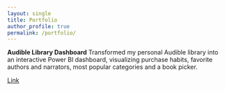 ```yaml
---
layout: single
title: Portfolio
author_profile: true
permalink: /portfolio/
---
```


**Audible Library Dashboard**
Transformed my personal Audible library into an interactive Power BI dashboard, visualizing purchase habits, favorite authors and narrators, most popular categories and a book picker.

<i class="fa-solid fa-terminal"></i>[Link]({https://app.powerbi.com/view?r=eyJrIjoiMjgzNmRlZjAtNzZhMi00N2E3LTk3MjEtZTNjZGE5MmM2NzAwIiwidCI6ImU5NzdhOTA3LWVjNjMtNDY1Ni1hMTg2LTUyMmU3Mzk0ZDUzNCIsImMiOjl9&pageName=f4b5576fa73a707a687c)


<!-- 1. **Building a Hebrew Semantic Role Labeling Lexical Resource from Parallel Movie Subtitles** (LREC 2020)  
Ben Eyal, Michael Elhadad  
<i class="far fa-file-pdf"></i> [PDF](https://aclanthology.org/2020.lrec-1.727.pdf) &nbsp; &nbsp; <i class="fab fa-github"></i> [Code](https://github.com/bgunlp/hebrew_srl)

2. **Semantic Decomposition of Question and SQL for Text-to-SQL Parsing** (EMNLP Findings 2023)  
Ben Eyal, Moran Mahabi, Ophir Haroche, Amir Bachar, Michael Elhadad  
<i class="far fa-file-pdf"></i> [PDF](https://aclanthology.org/2023.findings-emnlp.910.pdf) &nbsp; &nbsp; <i class="fab fa-github"></i> [Code](https://github.com/bgunlp/qpl)

3. **Text-to-SQL Parsing: Using Execution Plans as an Intermediate Language** (PhD thesis)  
Ben Eyal  
<i class="far fa-file-pdf"></i> [PDF](/assets/docs/PhD_Thesis.pdf) &nbsp; &nbsp; <i class="fab fa-github"></i> [Code](https://github.com/bgunlp/qpl) -->
